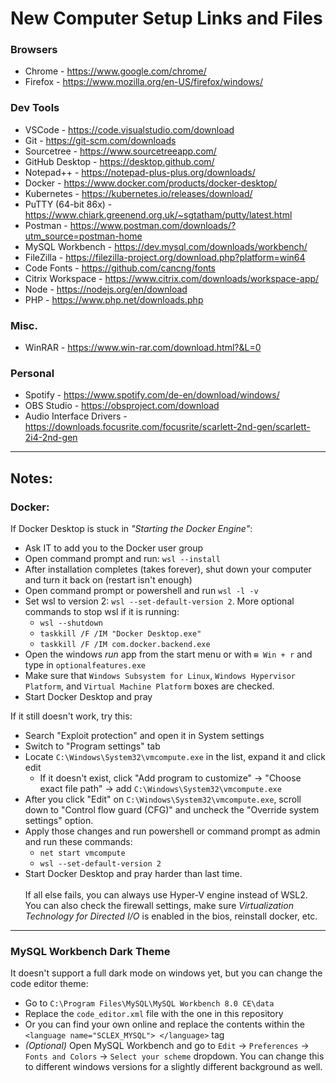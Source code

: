 # New Computer Setup Links and Files
### Browsers
- Chrome - https://www.google.com/chrome/
- Firefox - https://www.mozilla.org/en-US/firefox/windows/
### Dev Tools
- VSCode - https://code.visualstudio.com/download
- Git - https://git-scm.com/downloads
- Sourcetree - https://www.sourcetreeapp.com/
- GitHub Desktop - https://desktop.github.com/
- Notepad++ - https://notepad-plus-plus.org/downloads/
- Docker - https://www.docker.com/products/docker-desktop/
- Kubernetes - https://kubernetes.io/releases/download/
- PuTTY (64-bit 86x) - https://www.chiark.greenend.org.uk/~sgtatham/putty/latest.html
- Postman - https://www.postman.com/downloads/?utm_source=postman-home
- MySQL Workbench - https://dev.mysql.com/downloads/workbench/
- FileZilla - https://filezilla-project.org/download.php?platform=win64
- Code Fonts - https://github.com/cancng/fonts
- Citrix Workspace - https://www.citrix.com/downloads/workspace-app/
- Node - https://nodejs.org/en/download
- PHP - https://www.php.net/downloads.php
### Misc.
- WinRAR - https://www.win-rar.com/download.html?&L=0
### Personal
- Spotify - https://www.spotify.com/de-en/download/windows/
- OBS Studio - https://obsproject.com/download
- Audio Interface Drivers - https://downloads.focusrite.com/focusrite/scarlett-2nd-gen/scarlett-2i4-2nd-gen


---
## Notes:
### Docker:
If Docker Desktop is stuck in _"Starting the Docker Engine"_:
- Ask IT to add you to the Docker user group
- Open command prompt and run: `wsl --install`
- After installation completes (takes forever), shut down your computer and turn it back on (restart isn't enough)
- Open command prompt or powershell and run `wsl -l -v`
- Set wsl to version 2: `wsl --set-default-version 2`. More optional commands to stop wsl if it is running:
  - `wsl --shutdown`
  - `taskkill /F /IM "Docker Desktop.exe"`
  - `taskkill /F /IM com.docker.backend.exe`
- Open the windows _run_ app from the start menu or with `⊞ Win + r` and type in `optionalfeatures.exe`
- Make sure that `Windows Subsystem for Linux`, `Windows Hypervisor Platform`, and `Virtual Machine Platform` boxes are checked.
- Start Docker Desktop and pray

If it still doesn't work, try this:
- Search "Exploit protection" and open it in System settings
- Switch to "Program settings" tab
- Locate `C:\Windows\System32\vmcompute.exe` in the list, expand it and click edit
  - If it doesn't exist, click "Add program to customize" -> "Choose exact file path" -> add `C:\Windows\System32\vmcompute.exe`
- After you click "Edit" on `C:\Windows\System32\vmcompute.exe`, scroll down to "Control flow guard (CFG)" and uncheck the "Override system settings" option.
- Apply those changes and run powershell or command prompt as admin and run these commands:
  - `net start vmcompute`
  - `wsl --set-default-version 2`
- Start Docker Desktop and pray harder than last time.
<br></br>
If all else fails, you can always use Hyper-V engine instead of WSL2. You can also check the firewall settings, make sure _Virtualization Technology for Directed I/O_ is enabled in the bios, reinstall docker, etc.
---
### MySQL Workbench Dark Theme
It doesn't support a full dark mode on windows yet, but you can change the code editor theme:
- Go to `C:\Program Files\MySQL\MySQL Workbench 8.0 CE\data`
- Replace the `code_editor.xml` file with the one in this repository
- Or you can find your own online and replace the contents within the `<language name="SCLEX_MYSQL"> </language>` tag
- _(Optional)_ Open MySQL Workbench and go to `Edit` → `Preferences` → `Fonts and Colors` → `Select your scheme` dropdown. You can change this to different windows versions for a slightly different background as well.
